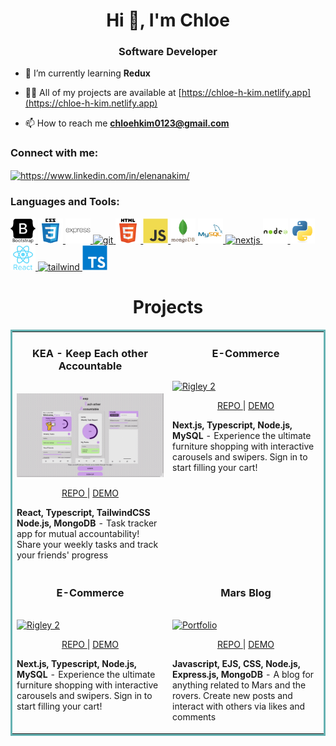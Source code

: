 <h1 align="center">Hi 👋, I'm Chloe</h1>
<h3 align="center">Software Developer</h3>

- 🌱 I’m currently learning **Redux**

- 👨‍💻 All of my projects are available at [https://chloe-h-kim.netlify.app](https://chloe-h-kim.netlify.app)

- 📫 How to reach me **chloehkim0123@gmail.com**

<h3 align="left">Connect with me:</h3>
<p align="left">
<a href="https://www.linkedin.com/in/chloe-h-kim" target="blank"><img align="center" src="https://raw.githubusercontent.com/rahuldkjain/github-profile-readme-generator/master/src/images/icons/Social/linked-in-alt.svg" alt="https://www.linkedin.com/in/elenanakim/" height="30" width="40" /></a>
</p>

<h3 align="left">Languages and Tools:</h3>

<p align="left"> <a href="https://getbootstrap.com" target="_blank" rel="noreferrer"> <img src="https://raw.githubusercontent.com/devicons/devicon/master/icons/bootstrap/bootstrap-plain-wordmark.svg" alt="bootstrap" width="40" height="40"/> </a> <a href="https://www.w3schools.com/css/" target="_blank" rel="noreferrer"> <img src="https://raw.githubusercontent.com/devicons/devicon/master/icons/css3/css3-original-wordmark.svg" alt="css3" width="40" height="40"/> </a> <a href="https://expressjs.com" target="_blank" rel="noreferrer"> <img src="https://raw.githubusercontent.com/devicons/devicon/master/icons/express/express-original-wordmark.svg" alt="express" width="40" height="40"/> </a> <a href="https://git-scm.com/" target="_blank" rel="noreferrer"> <img src="https://www.vectorlogo.zone/logos/git-scm/git-scm-icon.svg" alt="git" width="40" height="40"/> </a> <a href="https://www.w3.org/html/" target="_blank" rel="noreferrer"> <img src="https://raw.githubusercontent.com/devicons/devicon/master/icons/html5/html5-original-wordmark.svg" alt="html5" width="40" height="40"/> </a> <a href="https://developer.mozilla.org/en-US/docs/Web/JavaScript" target="_blank" rel="noreferrer"> <img src="https://raw.githubusercontent.com/devicons/devicon/master/icons/javascript/javascript-original.svg" alt="javascript" width="40" height="40"/> </a> <a href="https://www.mongodb.com/" target="_blank" rel="noreferrer"> <img src="https://raw.githubusercontent.com/devicons/devicon/master/icons/mongodb/mongodb-original-wordmark.svg" alt="mongodb" width="40" height="40"/> </a> <a href="https://www.mysql.com/" target="_blank" rel="noreferrer"> <img src="https://raw.githubusercontent.com/devicons/devicon/master/icons/mysql/mysql-original-wordmark.svg" alt="mysql" width="40" height="40"/> </a> <a href="https://nextjs.org/" target="_blank" rel="noreferrer"> <img src="https://cdn.worldvectorlogo.com/logos/nextjs-2.svg" alt="nextjs" width="40" height="40"/> </a> <a href="https://nodejs.org" target="_blank" rel="noreferrer"> <img src="https://raw.githubusercontent.com/devicons/devicon/master/icons/nodejs/nodejs-original-wordmark.svg" alt="nodejs" width="40" height="40"/> </a> <a href="https://www.python.org" target="_blank" rel="noreferrer"> <img src="https://raw.githubusercontent.com/devicons/devicon/master/icons/python/python-original.svg" alt="python" width="40" height="40"/> </a> <a href="https://reactjs.org/" target="_blank" rel="noreferrer"> <img src="https://raw.githubusercontent.com/devicons/devicon/master/icons/react/react-original-wordmark.svg" alt="react" width="40" height="40"/> </a> <a href="https://tailwindcss.com/" target="_blank" rel="noreferrer"> <img src="https://www.vectorlogo.zone/logos/tailwindcss/tailwindcss-icon.svg" alt="tailwind" width="40" height="40"/> </a> <a href="https://www.typescriptlang.org/" target="_blank" rel="noreferrer"> <img src="https://raw.githubusercontent.com/devicons/devicon/master/icons/typescript/typescript-original.svg" alt="typescript" width="40" height="40"/> </a> </p>



<h1 align="center">Projects</h1>
<table bordercolor="#66b2b2">
  
  <tr>
    <td width="50%" valign="top">
      <h3 align="center">KEA - Keep Each other Accountable</h3>
        <br />
        <a target="_blank" href="https://jade-courageous-perch.cyclic.app/">
            <img src="https://github.com/Chloe-0123/Chloe-0123/blob/main/kea1gif.gif" width="100%" alt="Travel App"/>
        </a>
        <br />
        <p align="center">
          
  <a href="https://github.com/williamchun1999/kea" target="_blank">
    REPO
  </a>  |
  <a href="https://jade-courageous-perch.cyclic.app/" target="_blank">
    DEMO
  </a>
      </p>
        <p><strong>React, Typescript, TailwindCSS Node.js, MongoDB</strong> - Task tracker app for mutual accountability! Share your weekly tasks and track your friends' progress</p>
    </td>
    <td width="50%" valign="top">
      <h3 align="center">E-Commerce</h3>
        <br />
      <a target="_blank" href="https://e-commerce-chi-seven.vercel.app">
            <img src="https://github.com/Chloe-0123/Chloe-0123/blob/main/ecommercegif.gif" width="100%"  alt="Rigley 2"/>
        </a>
        <br />
        <p align="center">
          
  <a href="https://github.com/Chloe-0123/e-commerce" target="_blank">
    REPO
  </a> |
  <a href="https://e-commerce-chi-seven.vercel.app" target="_blank">
    DEMO
  </a>
      </p>
        <p><strong>Next.js, Typescript, Node.js, MySQL</strong> - Experience the ultimate furniture shopping with interactive carousels and swipers. Sign in to start filling your cart!</p>
    </td>
  </tr>
  
  <tr>
    <td width="50%" valign="top">
      <h3 align="center">E-Commerce</h3>
        <br />
      <a target="_blank" href="https://e-commerce-chi-seven.vercel.app">
            <img src="https://github.com/Chloe-0123/Chloe-0123/blob/main/ecommercegif.gif" width="100%"  alt="Rigley 2"/>
        </a>
        <br />
        <p align="center">
          
  <a href="https://github.com/Chloe-0123/e-commerce" target="_blank">
    REPO
  </a> |
  <a href="https://e-commerce-chi-seven.vercel.app" target="_blank">
    DEMO
  </a>
      </p>
        <p><strong>Next.js, Typescript, Node.js, MySQL</strong> - Experience the ultimate furniture shopping with interactive carousels and swipers. Sign in to start filling your cart!</p>
    </td>
    <td width="50%" valign="top">
        <h3 align="center">Mars Blog</h3>
        <br />
          <a target="_blank" href="https://erin-crane-belt.cyclic.app">
            <img src="https://github.com/Chloe-0123/Chloe-0123/blob/main/marsbloggif.gif" width="100%" alt="Portfolio"/>
          </a>
        <br />
          <p align="center">
    <a href="https://github.com/Chloe-0123/mars-blog" target="_blank">
      REPO
    </a> |
    <a href="https://erin-crane-belt.cyclic.app" target="_blank">
      DEMO
    </a>
        </p>
          <p><strong>Javascript, EJS, CSS, Node.js, Express.js, MongoDB</strong> - A blog for anything related to Mars and the rovers. Create new posts and interact with others via likes and comments</p>
    </td>
  </tr>
</table>
